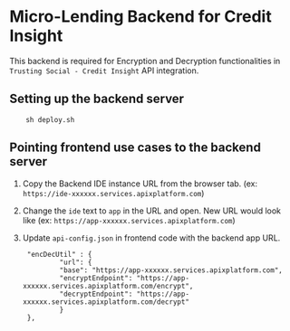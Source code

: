 # Micro-Lending Backend for Credit Insight

This backend is required for Encryption and Decryption functionalities in `Trusting Social - Credit Insight` API integration.

## Setting up the backend server

        sh deploy.sh

## Pointing frontend use cases to the backend server

1. Copy the Backend IDE instance URL from the browser tab. (ex: `https://ide-xxxxxx.services.apixplatform.com`)
2. Change the `ide` text to `app` in the URL and open. New URL would look like (ex: `https://app-xxxxxx.services.apixplatform.com`)
3. Update `api-config.json` in frontend code with the backend app URL.

        "encDecUtil" : {
                "url": {
                "base": "https://app-xxxxxx.services.apixplatform.com",
                "encryptEndpoint": "https://app-xxxxxx.services.apixplatform.com/encrypt",
                "decryptEndpoint": "https://app-xxxxxx.services.apixplatform.com/decrypt"
                }
        },
